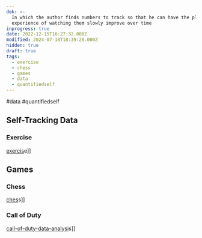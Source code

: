 ```yaml
---
dek: >-
  In which the author finds numbers to track so that he can have the pleasurable
  experience of watching them slowly improve over time
inprogress: true
date: 2022-12-15T16:27:32.000Z
modified: 2024-07-18T18:39:28.000Z
hidden: true
draft: true
tags:
  - exercise
  - chess
  - games
  - data
  - quantifiedself
---
```


#data #quantifiedself

## Self-Tracking Data

### Exercise

[exercis](exercis)e]]

## Games
### Chess

[ches](ches)s]]

### Call of Duty

[call-of-duty-data-analysi](call-of-duty-data-analysi)s]]
